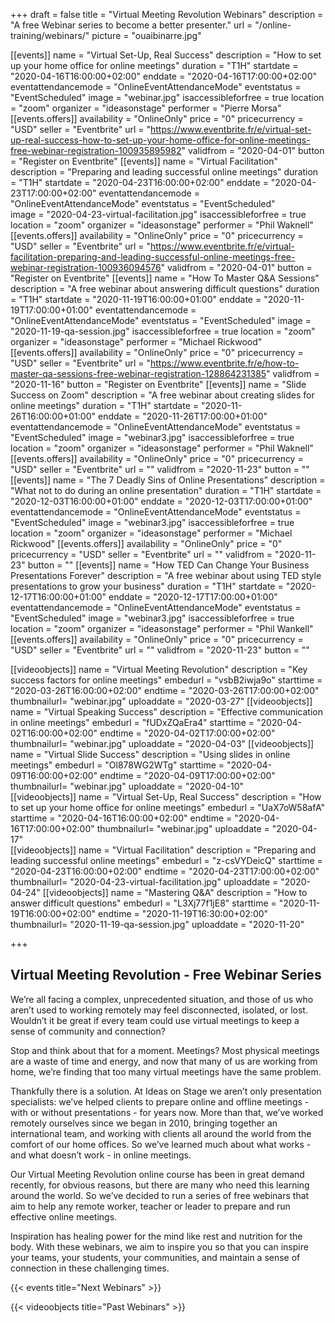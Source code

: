 +++
draft 			= false
title 			= "Virtual Meeting Revolution Webinars"
description		= "A free Webinar series to become a better presenter."
url	 			= "/online-training/webinars/"
picture			= "ouaibinarre.jpg"

[[events]]
	name		= "Virtual Set-Up, Real Success"
	description	= "How to set up your home office for online meetings"
	duration	= "T1H"
	startdate	= "2020-04-16T16:00:00+02:00"
	enddate		= "2020-04-16T17:00:00+02:00"
	eventattendancemode = "OnlineEventAttendanceMode"
	eventstatus	= "EventScheduled"
	image		= "webinar.jpg"
	isaccessibleforfree = true
	location		= "zoom"
	organizer	= "ideasonstage"
	performer	= "Pierre Morsa"
	[[events.offers]]
		availability = "OnlineOnly"
		price		= "0"
		pricecurrency = "USD"
		seller 		= "Eventbrite"
		url 			= "https://www.eventbrite.fr/e/virtual-set-up-real-success-how-to-set-up-your-home-office-for-online-meetings-free-webinar-registration-100935895982"
		validfrom 	= "2020-04-01"
		button 		= "Register on Eventbrite"
[[events]]
	name		= "Virtual Facilitation"
	description	= "Preparing and leading successful online meetings"
	duration	= "T1H"
	startdate	= "2020-04-23T16:00:00+02:00"
	enddate		= "2020-04-23T17:00:00+02:00"
	eventattendancemode = "OnlineEventAttendanceMode"
	eventstatus	= "EventScheduled"		
	image		= "2020-04-23-virtual-facilitation.jpg"
	isaccessibleforfree = true
	location		= "zoom"
	organizer	= "ideasonstage"
	performer	= "Phil Waknell"
	[[events.offers]]
		availability = "OnlineOnly"
		price 		= "0"
		pricecurrency = "USD"
		seller 		= "Eventbrite"
		url 			= "https://www.eventbrite.fr/e/virtual-facilitation-preparing-and-leading-successful-online-meetings-free-webinar-registration-100936094576"
		validfrom 	= "2020-04-01"
		button 		= "Register on Eventbrite"
[[events]]
	name		= "How To Master Q&A Sessions"
	description	= "A free webinar about answering difficult questions"
	duration	= "T1H"
	startdate	= "2020-11-19T16:00:00+01:00"
	enddate		= "2020-11-19T17:00:00+01:00"
	eventattendancemode = "OnlineEventAttendanceMode"
	eventstatus	= "EventScheduled"
	image		= "2020-11-19-qa-session.jpg"
	isaccessibleforfree = true
	location		= "zoom"
	organizer	= "ideasonstage"
	performer	= "Michael Rickwood"
	[[events.offers]]
		availability = "OnlineOnly"
		price 		= "0"
		pricecurrency = "USD"
		seller 		= "Eventbrite"
		url 			= "https://www.eventbrite.fr/e/how-to-master-qa-sessions-free-webinar-registration-128864231385"
		validfrom 	= "2020-11-16"
		button 		= "Register on Eventbrite"
[[events]]
	name		= "Slide Success on Zoom"
	description	= "A free webinar about creating slides for online meetings"
	duration	= "T1H"
	startdate	= "2020-11-26T16:00:00+01:00"
	enddate		= "2020-11-26T17:00:00+01:00"
	eventattendancemode = "OnlineEventAttendanceMode"
	eventstatus	= "EventScheduled"
	image		= "webinar3.jpg"
	isaccessibleforfree = true
	location		= "zoom"
	organizer	= "ideasonstage"
	performer	= "Phil Waknell"
	[[events.offers]]
		availability = "OnlineOnly"
		price 		= "0"
		pricecurrency = "USD"
		seller 		= "Eventbrite"
		url 			= ""
		validfrom 	= "2020-11-23"
		button 		= ""
[[events]]
	name		= "The 7 Deadly Sins of Online Presentations"
	description	= "What not to do during an online presentation"
	duration	= "T1H"
	startdate	= "2020-12-03T16:00:00+01:00"
	enddate		= "2020-12-03T17:00:00+01:00"
	eventattendancemode = "OnlineEventAttendanceMode"
	eventstatus	= "EventScheduled"
	image		= "webinar3.jpg"
	isaccessibleforfree = true
	location		= "zoom"
	organizer	= "ideasonstage"
	performer	= "Michael Rickwood"
	[[events.offers]]
		availability = "OnlineOnly"
		price 		= "0"
		pricecurrency = "USD"
		seller 		= "Eventbrite"
		url 			= ""
		validfrom 	= "2020-11-23"
		button 		= ""
[[events]]
	name		= "How TED Can Change Your Business Presentations Forever"
	description	= "A free webinar about using TED style presentations to grow your business"
	duration	= "T1H"
	startdate	= "2020-12-17T16:00:00+01:00"
	enddate		= "2020-12-17T17:00:00+01:00"
	eventattendancemode = "OnlineEventAttendanceMode"
	eventstatus	= "EventScheduled"
	image		= "webinar3.jpg"
	isaccessibleforfree = true
	location		= "zoom"
	organizer	= "ideasonstage"
	performer	= "Phil Wankell"
	[[events.offers]]
		availability = "OnlineOnly"
		price 		= "0"
		pricecurrency = "USD"
		seller 		= "Eventbrite"
		url 			= ""
		validfrom 	= "2020-11-23"
		button 		= ""

				
[[videoobjects]]
	name		= "Virtual Meeting Revolution"
	description	= "Key success factors for online meetings"
	embedurl		= "vsbB2iwja9o"
	starttime	= "2020-03-26T16:00:00+02:00"
	endtime		= "2020-03-26T17:00:00+02:00"
	thumbnailurl= "webinar.jpg"
	uploaddate	= "2020-03-27"
[[videoobjects]]
	name		= "Virtual Speaking Success"
	description	= "Effective communication in online meetings"
	embedurl		= "fUDxZQaEra4"
	starttime	= "2020-04-02T16:00:00+02:00"
	endtime		= "2020-04-02T17:00:00+02:00"
	thumbnailurl= "webinar.jpg"
	uploaddate	= "2020-04-03"
[[videoobjects]]
	name		= "Virtual Slide Success"
	description	= "Using slides in online meetings"
	embedurl		= "Ol878WG2WTg"
	starttime	= "2020-04-09T16:00:00+02:00"
	endtime		= "2020-04-09T17:00:00+02:00"
	thumbnailurl= "webinar.jpg"
	uploaddate	= "2020-04-10"	
[[videoobjects]]
	name		= "Virtual Set-Up, Real Success"
	description	= "How to set up your home office for online meetings"
	embedurl		= "UaX7oW58afA"
	starttime	= "2020-04-16T16:00:00+02:00"
	endtime		= "2020-04-16T17:00:00+02:00"
	thumbnailurl= "webinar.jpg"
	uploaddate	= "2020-04-17"	
[[videoobjects]]
	name		= "Virtual Facilitation"
	description	= "Preparing and leading successful online meetings"
	embedurl		= "z-csVYDeicQ"
	starttime	= "2020-04-23T16:00:00+02:00"
	endtime		= "2020-04-23T17:00:00+02:00"
	thumbnailurl= "2020-04-23-virtual-facilitation.jpg"
	uploaddate	= "2020-04-24"
[[videoobjects]]
	name		= "Mastering Q&A"
	description	= "How to answer difficult questions"
	embedurl		= "L3Xj77f1jE8"
	starttime	= "2020-11-19T16:00:00+02:00"
	endtime		= "2020-11-19T16:30:00+02:00"
	thumbnailurl= "2020-11-19-qa-session.jpg"
	uploaddate	= "2020-11-20"
	
+++

## Virtual Meeting Revolution - Free Webinar Series

We’re all facing a complex, unprecedented situation, and those of us who aren’t used to working remotely may feel disconnected, isolated, or lost. Wouldn’t it be great if every team could use virtual meetings to keep a sense of community and connection?

Stop and think about that for a moment. Meetings? Most physical meetings are a waste of time and energy, and now that many of us are working from home, we’re finding that too many virtual meetings have the same problem.

Thankfully there is a solution. At Ideas on Stage we aren’t only presentation specialists: we’ve helped clients to prepare online and offline meetings - with or without presentations - for years now. More than that, we’ve worked remotely ourselves since we began in 2010, bringing together an international team, and working with clients all around the world from the comfort of our home offices. So we’ve learned much about what works - and what doesn’t work - in online meetings. 

Our Virtual Meeting Revolution online course has been in great demand recently, for obvious reasons, but there are many who need this learning around the world. So we’ve decided to run a series of free webinars that aim to help any remote worker, teacher or leader to prepare and run effective online meetings.

Inspiration has healing power for the mind like rest and nutrition for the body. With these webinars, we aim to inspire you so that you can inspire your teams, your students, your communities, and maintain a sense of connection in these challenging times.

{{< events title="Next Webinars" >}}

{{< videoobjects title="Past Webinars" >}}